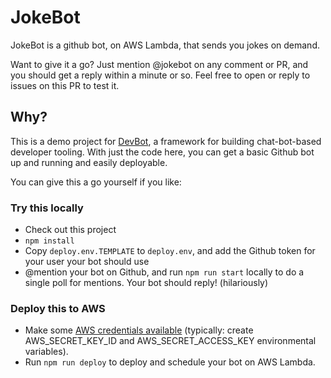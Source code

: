 # JokeBot

JokeBot is a github bot, on AWS Lambda, that sends you jokes on demand.

Want to give it a go? Just mention @jokebot on any comment or PR, and you should get a reply within a minute or so. Feel free to open or reply to issues on this PR to test it.

## Why?

This is a demo project for [DevBot](https://github.com/pimterry/dev-bot), a framework for building chat-bot-based developer tooling. With just the code here, you can get a basic Github bot up and running and easily deployable.

You can give this a go yourself if you like:

### Try this locally
* Check out this project
* `npm install`
* Copy `deploy.env.TEMPLATE` to `deploy.env`, and add the Github token for your user your bot should use
* @mention your bot on Github, and run `npm run start` locally to do a single poll for mentions. Your bot should reply! (hilariously)

### Deploy this to AWS
* Make some [AWS credentials available](https://blogs.aws.amazon.com/security/post/Tx3D6U6WSFGOK2H/A-New-and-Standardized-Way-to-Manage-Credentials-in-the-AWS-SDKs) (typically: create AWS_SECRET_KEY_ID and AWS_SECRET_ACCESS_KEY environmental variables).
* Run `npm run deploy` to deploy and schedule your bot on AWS Lambda.
